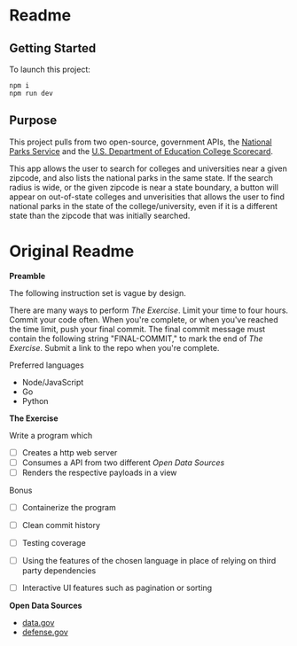 # Readme

## Getting Started

To launch this project:

```
npm i
npm run dev
```

## Purpose

This project pulls from two open-source, government APIs, the [National Parks Service](https://www.nps.gov/subjects/developer/index.htm) and the [U.S. Department of Education College Scorecard](https://collegescorecard.ed.gov/data/).

This app allows the user to search for colleges and universities near a given zipcode, and also lists the national parks in the same state. If the search radius is wide, or the given zipcode is near a state boundary, a button will appear on out-of-state colleges and unverisities that allows the user to find national parks in the state of the college/university, even if it is a different state than the zipcode that was initially searched.


# Original Readme

**Preamble**

The following instruction set is vague by design.

There are many ways to perform _The Exercise_. Limit your time to four hours. Commit your code often. When you're complete, or when you've reached the time limit, push your final commit. The final commit message must contain the following string "FINAL-COMMIT," to mark the end of _The Exercise_. Submit a link to the repo when you're complete.

Preferred languages
- Node/JavaScript
- Go
- Python

**The Exercise**

Write a program which
- [ ] Creates a http web server
- [ ] Consumes a API from two different _Open Data Sources_
- [ ] Renders the respective payloads in a view

Bonus
- [ ] Containerize the program
- [ ] Clean commit history
- [ ] Testing coverage
- [ ] Using the features of the chosen language in place of relying on third party dependencies
- [ ] Interactive UI features such as pagination or sorting



**Open Data Sources**

- [data.gov](https://catalog.data.gov/dataset)
- [defense.gov](https://www.defense.gov/data.json)
